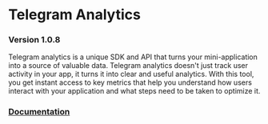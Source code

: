 # Telegram Analytics
### Version 1.0.8
Telegram analytics is a unique SDK and API that turns your mini-application into a source of valuable data. Telegram analytics doesn't just track user activity in your app, it turns it into clear and useful analytics. With this tool, you get instant access to key metrics that help you understand how users interact with your application and what steps need to be taken to optimize it.

### [Documentation](https://docs.tganalytics.xyz)
